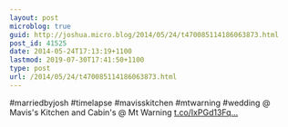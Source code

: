 ```yaml
---
layout: post
microblog: true
guid: http://joshua.micro.blog/2014/05/24/t470085114186063873.html
post_id: 41525
date: 2014-05-24T17:13:19+1100
lastmod: 2019-07-30T17:41:50+1100
type: post
url: /2014/05/24/t470085114186063873.html
---
```

#marriedbyjosh #timelapse #mavisskitchen #mtwarning #wedding @ Mavis's Kitchen and Cabin's @ Mt Warning [t.co/IxPGd13Fq...](http://t.co/IxPGd13Fqw)
